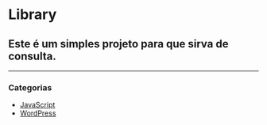 # Library

## Este é um simples projeto para que sirva de consulta.

---

### Categorias
* [JavaScript](#JavaScript)
* [WordPress](#WordPress)
